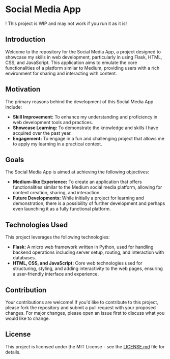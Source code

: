 # Social Media App

! This project is WIP and may not work if you run it as it is!

## Introduction

Welcome to the repository for the Social Media App, a project designed to showcase my skills in web development, particularly in using Flask, HTML, CSS, and JavaScript. This application aims to emulate the core functionalities of a platform similar to Medium, providing users with a rich environment for sharing and interacting with content.

## Motivation

The primary reasons behind the development of this Social Media App include:

- **Skill Improvement:** To enhance my understanding and proficiency in web development tools and practices.
- **Showcase Learning:** To demonstrate the knowledge and skills I have acquired over the past year.
- **Engagement:** To engage in a fun and challenging project that allows me to apply my learning in a practical context.

## Goals

The Social Media App is aimed at achieving the following objectives:

- **Medium-like Experience:** To create an application that offers functionalities similar to the Medium social media platform, allowing for content creation, sharing, and interaction.
- **Future Developments:** While initially a project for learning and demonstration, there is a possibility of further development and perhaps even launching it as a fully functional platform.

## Technologies Used

This project leverages the following technologies:

- **Flask:** A micro web framework written in Python, used for handling backend operations including server setup, routing, and interaction with databases.
- **HTML, CSS, and JavaScript:** Core web technologies used for structuring, styling, and adding interactivity to the web pages, ensuring a user-friendly interface and experience.

## Contribution

Your contributions are welcome! If you'd like to contribute to this project, please fork the repository and submit a pull request with your proposed changes. For major changes, please open an issue first to discuss what you would like to change.

## License

This project is licensed under the MIT License - see the [LICENSE.md](LICENSE.md) file for details.
